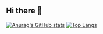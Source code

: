 ## Hi there 👋
[![Anurag's GitHub stats](https://github-readme-stats.vercel.app/api?username=zzming-hnu)](https://github.com/anuraghazra/github-readme-stats)
[![Top Langs](https://github-readme-stats.vercel.app/api/top-langs/?username=zzming-hnu)](https://github.com/anuraghazra/github-readme-stats)
<!--
**zzming-hnu/zzming-hnu** is a ✨ _special_ ✨ repository because its `README.md` (this file) appears on your GitHub profile.

Here are some ideas to get you started:

- 🔭 I’m currently working on ...
- 🌱 I’m currently learning ...
- 👯 I’m looking to collaborate on ...
- 🤔 I’m looking for help with ...
- 💬 Ask me about ...
- 📫 How to reach me: ...
- 😄 Pronouns: ...
- ⚡ Fun fact: ...
-->
